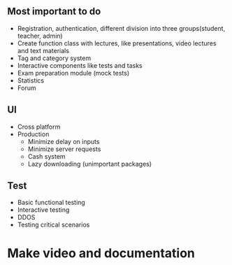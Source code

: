 ## Most important to do 
- Registration, authentication, different division into three groups(student, teacher, admin)
- Create function class with lectures, like presentations, video lectures and text materials
- Tag and category system 
- Interactive components like tests and tasks 
- Exam preparation module (mock tests)
- Statistics 
- Forum 

## UI
- Cross platform 
- Production   
   - Minimize delay on inputs
   - Minimize server requests
   - Cash system 
   - Lazy downloading (unimportant packages)

## Test
- Basic functional testing
- Interactive testing
- DDOS
- Testing critical scenarios

# Make video and documentation 

